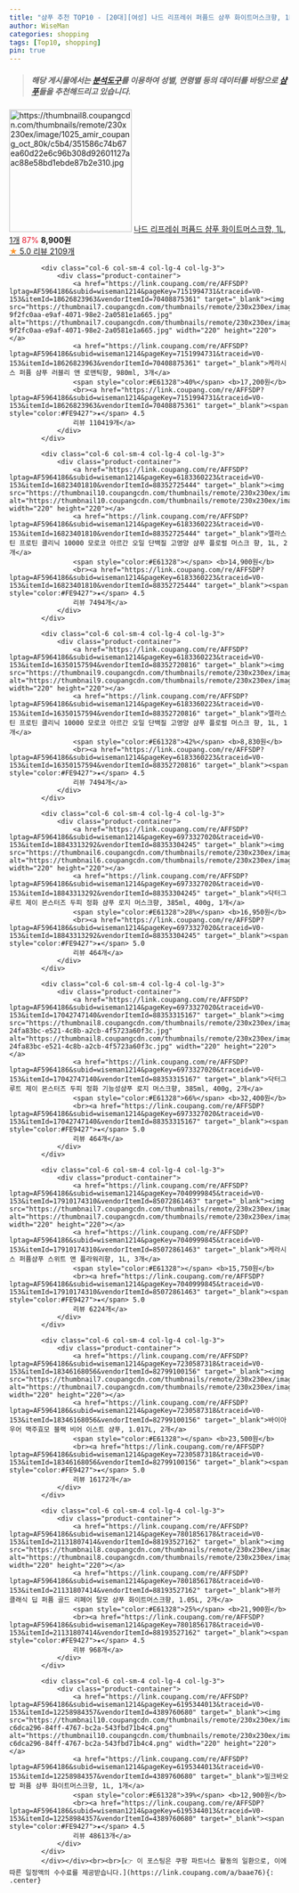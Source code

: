 ```yaml
---
title: "샴푸 추천 TOP10 - [20대][여성] 나드 리프레쉬 퍼퓸드 샴푸 화이트머스크향, 1L, 1개"
author: WiseMan
categories: shopping
tags: [Top10, shopping]
pin: true
---
```


> ##### 해당 게시물에서는 [**분석도구**](https://itemscout.io/)를 이용하여 **성별**, **연령별** 등의 데이터를 바탕으로 [**샴푸**](https://link.coupang.com/a/baae76)들을 추천해드리고 있습니다.
<div class="container"><div class="row">
            <div class="col-6 col-sm-4 col-lg-4 col-lg-3">
                <div class="product-container">
                    <a href="https://link.coupang.com/re/AFFSDP?lptag=AF5964186&subid=wiseman1214&pageKey=7844313513&traceid=V0-153&itemId=21363226407&vendorItemId=88420685404" target="_blank"><img src="https://thumbnail8.coupangcdn.com/thumbnails/remote/230x230ex/image/1025_amir_coupang_oct_80k/c5b4/351586c74b67ea60d22e6c96b308d92601127aac88e58bd1ebde87b2e310.jpg" alt="https://thumbnail8.coupangcdn.com/thumbnails/remote/230x230ex/image/1025_amir_coupang_oct_80k/c5b4/351586c74b67ea60d22e6c96b308d92601127aac88e58bd1ebde87b2e310.jpg" width="220" height="220"></a>
                    <a href="https://link.coupang.com/re/AFFSDP?lptag=AF5964186&subid=wiseman1214&pageKey=7844313513&traceid=V0-153&itemId=21363226407&vendorItemId=88420685404" target="_blank">나드 리프레쉬 퍼퓸드 샴푸 화이트머스크향, 1L, 1개</a>
                    <span style="color:#E61328">87%</span> <b>8,900원</b>
                    <br><a href="https://link.coupang.com/re/AFFSDP?lptag=AF5964186&subid=wiseman1214&pageKey=7844313513&traceid=V0-153&itemId=21363226407&vendorItemId=88420685404" target="_blank"><span style="color:#FE9427">★</span> 5.0
                    리뷰 2109개</a>
                </div>
            </div>
            
            <div class="col-6 col-sm-4 col-lg-4 col-lg-3">
                <div class="product-container">
                    <a href="https://link.coupang.com/re/AFFSDP?lptag=AF5964186&subid=wiseman1214&pageKey=7151994731&traceid=V0-153&itemId=18626823963&vendorItemId=70408875361" target="_blank"><img src="https://thumbnail7.coupangcdn.com/thumbnails/remote/230x230ex/image/retail/images/552289089724582-9f2fc0aa-e9af-4071-98e2-2a0581e1a665.jpg" alt="https://thumbnail7.coupangcdn.com/thumbnails/remote/230x230ex/image/retail/images/552289089724582-9f2fc0aa-e9af-4071-98e2-2a0581e1a665.jpg" width="220" height="220"></a>
                    <a href="https://link.coupang.com/re/AFFSDP?lptag=AF5964186&subid=wiseman1214&pageKey=7151994731&traceid=V0-153&itemId=18626823963&vendorItemId=70408875361" target="_blank">케라시스 퍼퓸 샴푸 러블리 앤 로맨틱향, 980ml, 3개</a>
                    <span style="color:#E61328">40%</span> <b>17,200원</b>
                    <br><a href="https://link.coupang.com/re/AFFSDP?lptag=AF5964186&subid=wiseman1214&pageKey=7151994731&traceid=V0-153&itemId=18626823963&vendorItemId=70408875361" target="_blank"><span style="color:#FE9427">★</span> 4.5
                    리뷰 110419개</a>
                </div>
            </div>
            
            <div class="col-6 col-sm-4 col-lg-4 col-lg-3">
                <div class="product-container">
                    <a href="https://link.coupang.com/re/AFFSDP?lptag=AF5964186&subid=wiseman1214&pageKey=6183360223&traceid=V0-153&itemId=16823401810&vendorItemId=88352725444" target="_blank"><img src="https://thumbnail10.coupangcdn.com/thumbnails/remote/230x230ex/image/1025_amir_coupang_oct_80k/f9b8/d87bfe7b9e19ca9e2cb4c873f9567d4325675ea7c583872790193a08de21.jpg" alt="https://thumbnail10.coupangcdn.com/thumbnails/remote/230x230ex/image/1025_amir_coupang_oct_80k/f9b8/d87bfe7b9e19ca9e2cb4c873f9567d4325675ea7c583872790193a08de21.jpg" width="220" height="220"></a>
                    <a href="https://link.coupang.com/re/AFFSDP?lptag=AF5964186&subid=wiseman1214&pageKey=6183360223&traceid=V0-153&itemId=16823401810&vendorItemId=88352725444" target="_blank">엘라스틴 프로틴 클리닉 10000 모로코 아르간 오일 단백질 고영양 샴푸 플로럴 머스크 향, 1L, 2개</a>
                    <span style="color:#E61328"></span> <b>14,900원</b>
                    <br><a href="https://link.coupang.com/re/AFFSDP?lptag=AF5964186&subid=wiseman1214&pageKey=6183360223&traceid=V0-153&itemId=16823401810&vendorItemId=88352725444" target="_blank"><span style="color:#FE9427">★</span> 4.5
                    리뷰 7494개</a>
                </div>
            </div>
            
            <div class="col-6 col-sm-4 col-lg-4 col-lg-3">
                <div class="product-container">
                    <a href="https://link.coupang.com/re/AFFSDP?lptag=AF5964186&subid=wiseman1214&pageKey=6183360223&traceid=V0-153&itemId=16350157594&vendorItemId=88352720816" target="_blank"><img src="https://thumbnail9.coupangcdn.com/thumbnails/remote/230x230ex/image/1025_amir_coupang_oct_80k/71cd/d3988cdf830ec14968798a36268f26b708ac379449a5ebe71c368c5b7cac.jpg" alt="https://thumbnail9.coupangcdn.com/thumbnails/remote/230x230ex/image/1025_amir_coupang_oct_80k/71cd/d3988cdf830ec14968798a36268f26b708ac379449a5ebe71c368c5b7cac.jpg" width="220" height="220"></a>
                    <a href="https://link.coupang.com/re/AFFSDP?lptag=AF5964186&subid=wiseman1214&pageKey=6183360223&traceid=V0-153&itemId=16350157594&vendorItemId=88352720816" target="_blank">엘라스틴 프로틴 클리닉 10000 모로코 아르간 오일 단백질 고영양 샴푸 플로럴 머스크 향, 1L, 1개</a>
                    <span style="color:#E61328">42%</span> <b>8,830원</b>
                    <br><a href="https://link.coupang.com/re/AFFSDP?lptag=AF5964186&subid=wiseman1214&pageKey=6183360223&traceid=V0-153&itemId=16350157594&vendorItemId=88352720816" target="_blank"><span style="color:#FE9427">★</span> 4.5
                    리뷰 7494개</a>
                </div>
            </div>
            
            <div class="col-6 col-sm-4 col-lg-4 col-lg-3">
                <div class="product-container">
                    <a href="https://link.coupang.com/re/AFFSDP?lptag=AF5964186&subid=wiseman1214&pageKey=6973327020&traceid=V0-153&itemId=18843313292&vendorItemId=88353304245" target="_blank"><img src="https://thumbnail6.coupangcdn.com/thumbnails/remote/230x230ex/image/1025_amir_coupang_oct_80k/214a/fed69f512d86e903ea2c722c6bebcbca3f051f0c0585e856115c4020413e.jpg" alt="https://thumbnail6.coupangcdn.com/thumbnails/remote/230x230ex/image/1025_amir_coupang_oct_80k/214a/fed69f512d86e903ea2c722c6bebcbca3f051f0c0585e856115c4020413e.jpg" width="220" height="220"></a>
                    <a href="https://link.coupang.com/re/AFFSDP?lptag=AF5964186&subid=wiseman1214&pageKey=6973327020&traceid=V0-153&itemId=18843313292&vendorItemId=88353304245" target="_blank">닥터그루트 제이 몬스터즈 두피 정화 샴푸 로지 머스크향, 385ml, 400g, 1개</a>
                    <span style="color:#E61328">28%</span> <b>16,950원</b>
                    <br><a href="https://link.coupang.com/re/AFFSDP?lptag=AF5964186&subid=wiseman1214&pageKey=6973327020&traceid=V0-153&itemId=18843313292&vendorItemId=88353304245" target="_blank"><span style="color:#FE9427">★</span> 5.0
                    리뷰 464개</a>
                </div>
            </div>
            
            <div class="col-6 col-sm-4 col-lg-4 col-lg-3">
                <div class="product-container">
                    <a href="https://link.coupang.com/re/AFFSDP?lptag=AF5964186&subid=wiseman1214&pageKey=6973327020&traceid=V0-153&itemId=17042747140&vendorItemId=88353315167" target="_blank"><img src="https://thumbnail8.coupangcdn.com/thumbnails/remote/230x230ex/image/retail/images/816644403317231-24fa83bc-e521-4c8b-a2cb-4f5723a60f3c.jpg" alt="https://thumbnail8.coupangcdn.com/thumbnails/remote/230x230ex/image/retail/images/816644403317231-24fa83bc-e521-4c8b-a2cb-4f5723a60f3c.jpg" width="220" height="220"></a>
                    <a href="https://link.coupang.com/re/AFFSDP?lptag=AF5964186&subid=wiseman1214&pageKey=6973327020&traceid=V0-153&itemId=17042747140&vendorItemId=88353315167" target="_blank">닥터그루트 제이 몬스터즈 두피 정화 기능성샴푸 로지 머스크향, 385ml, 400g, 2개</a>
                    <span style="color:#E61328">66%</span> <b>32,400원</b>
                    <br><a href="https://link.coupang.com/re/AFFSDP?lptag=AF5964186&subid=wiseman1214&pageKey=6973327020&traceid=V0-153&itemId=17042747140&vendorItemId=88353315167" target="_blank"><span style="color:#FE9427">★</span> 5.0
                    리뷰 464개</a>
                </div>
            </div>
            
            <div class="col-6 col-sm-4 col-lg-4 col-lg-3">
                <div class="product-container">
                    <a href="https://link.coupang.com/re/AFFSDP?lptag=AF5964186&subid=wiseman1214&pageKey=7040999845&traceid=V0-153&itemId=17910174310&vendorItemId=85072861463" target="_blank"><img src="https://thumbnail7.coupangcdn.com/thumbnails/remote/230x230ex/image/1025_amir_coupang_oct_80k/d7a7/34e786726f47ac13147504958cdc6a00e2942d3ac8386be405bd75de5d5a.jpg" alt="https://thumbnail7.coupangcdn.com/thumbnails/remote/230x230ex/image/1025_amir_coupang_oct_80k/d7a7/34e786726f47ac13147504958cdc6a00e2942d3ac8386be405bd75de5d5a.jpg" width="220" height="220"></a>
                    <a href="https://link.coupang.com/re/AFFSDP?lptag=AF5964186&subid=wiseman1214&pageKey=7040999845&traceid=V0-153&itemId=17910174310&vendorItemId=85072861463" target="_blank">케라시스 퍼퓸샴푸 스위트 앤 플라워리향, 1L, 3개</a>
                    <span style="color:#E61328"></span> <b>15,750원</b>
                    <br><a href="https://link.coupang.com/re/AFFSDP?lptag=AF5964186&subid=wiseman1214&pageKey=7040999845&traceid=V0-153&itemId=17910174310&vendorItemId=85072861463" target="_blank"><span style="color:#FE9427">★</span> 5.0
                    리뷰 6224개</a>
                </div>
            </div>
            
            <div class="col-6 col-sm-4 col-lg-4 col-lg-3">
                <div class="product-container">
                    <a href="https://link.coupang.com/re/AFFSDP?lptag=AF5964186&subid=wiseman1214&pageKey=7230587318&traceid=V0-153&itemId=18346168056&vendorItemId=82799100156" target="_blank"><img src="https://thumbnail7.coupangcdn.com/thumbnails/remote/230x230ex/image/vendor_inventory/63c0/24a468650deddcc1558ad8af4970e96353bd7885857bd07363485e984594.jpg" alt="https://thumbnail7.coupangcdn.com/thumbnails/remote/230x230ex/image/vendor_inventory/63c0/24a468650deddcc1558ad8af4970e96353bd7885857bd07363485e984594.jpg" width="220" height="220"></a>
                    <a href="https://link.coupang.com/re/AFFSDP?lptag=AF5964186&subid=wiseman1214&pageKey=7230587318&traceid=V0-153&itemId=18346168056&vendorItemId=82799100156" target="_blank">바이아우어 맥주효모 블랙 비어 이스트 샴푸, 1.017L, 2개</a>
                    <span style="color:#E61328"></span> <b>23,500원</b>
                    <br><a href="https://link.coupang.com/re/AFFSDP?lptag=AF5964186&subid=wiseman1214&pageKey=7230587318&traceid=V0-153&itemId=18346168056&vendorItemId=82799100156" target="_blank"><span style="color:#FE9427">★</span> 5.0
                    리뷰 16172개</a>
                </div>
            </div>
            
            <div class="col-6 col-sm-4 col-lg-4 col-lg-3">
                <div class="product-container">
                    <a href="https://link.coupang.com/re/AFFSDP?lptag=AF5964186&subid=wiseman1214&pageKey=7801856178&traceid=V0-153&itemId=21131807414&vendorItemId=88193527162" target="_blank"><img src="https://thumbnail8.coupangcdn.com/thumbnails/remote/230x230ex/image/1025_amir_coupang_oct_80k/f40a/e4f5d5ede956fb7714b0e0d2367c4e3f04382c8b28f3d2ac1d8712e6e7af.jpg" alt="https://thumbnail8.coupangcdn.com/thumbnails/remote/230x230ex/image/1025_amir_coupang_oct_80k/f40a/e4f5d5ede956fb7714b0e0d2367c4e3f04382c8b28f3d2ac1d8712e6e7af.jpg" width="220" height="220"></a>
                    <a href="https://link.coupang.com/re/AFFSDP?lptag=AF5964186&subid=wiseman1214&pageKey=7801856178&traceid=V0-153&itemId=21131807414&vendorItemId=88193527162" target="_blank">뷰카 클래식 딥 퍼퓸 골드 리페어 탈모 샴푸 화이트머스크향, 1.05L, 2개</a>
                    <span style="color:#E61328">25%</span> <b>21,900원</b>
                    <br><a href="https://link.coupang.com/re/AFFSDP?lptag=AF5964186&subid=wiseman1214&pageKey=7801856178&traceid=V0-153&itemId=21131807414&vendorItemId=88193527162" target="_blank"><span style="color:#FE9427">★</span> 4.5
                    리뷰 968개</a>
                </div>
            </div>
            
            <div class="col-6 col-sm-4 col-lg-4 col-lg-3">
                <div class="product-container">
                    <a href="https://link.coupang.com/re/AFFSDP?lptag=AF5964186&subid=wiseman1214&pageKey=6195344013&traceid=V0-153&itemId=12258984357&vendorItemId=4389760680" target="_blank"><img src="https://thumbnail10.coupangcdn.com/thumbnails/remote/230x230ex/image/retail/images/644745971095130-c6dca296-84ff-4767-bc2a-543fbd71b4c4.png" alt="https://thumbnail10.coupangcdn.com/thumbnails/remote/230x230ex/image/retail/images/644745971095130-c6dca296-84ff-4767-bc2a-543fbd71b4c4.png" width="220" height="220"></a>
                    <a href="https://link.coupang.com/re/AFFSDP?lptag=AF5964186&subid=wiseman1214&pageKey=6195344013&traceid=V0-153&itemId=12258984357&vendorItemId=4389760680" target="_blank">밀크바오밥 퍼퓸 샴푸 화이트머스크향, 1L, 1개</a>
                    <span style="color:#E61328">39%</span> <b>12,900원</b>
                    <br><a href="https://link.coupang.com/re/AFFSDP?lptag=AF5964186&subid=wiseman1214&pageKey=6195344013&traceid=V0-153&itemId=12258984357&vendorItemId=4389760680" target="_blank"><span style="color:#FE9427">★</span> 4.5
                    리뷰 48613개</a>
                </div>
            </div>
            </div></div><br><br>[👉 이 포스팅은 쿠팡 파트너스 활동의 일환으로, 이에 따른 일정액의 수수료를 제공받습니다.](https://link.coupang.com/a/baae76){: .center}